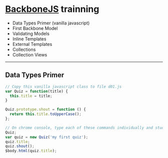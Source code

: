 # [BackboneJS](http://backbonejs.org/) trainning

* Data Types Primer (vanilla javascript)
* First Backbone Model
* Validating Models
* Inline Templates
* External Templates
* Collections
* Collection Views

---

## Data Types Primer

```javascript
// Copy this vanilla javascript class to file d01.js
var Quiz = function(title) {
  this.title = title;
}

Quiz.prototype.shout = function () {
  return this.title.toUpperCase();
};
```

```javascript
// On chrome console, type each of these commands individually and study what happens
Quiz;
var quiz = new Quiz('my first quiz');
quiz.title;
quiz.shout();
$body.html(quiz.title);
```
